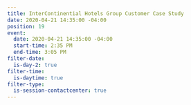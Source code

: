 ```yaml
---
title: InterContinential Hotels Group Customer Case Study
date: 2020-04-21 14:35:00 -04:00
position: 19
event:
  date: 2020-04-21 14:35:00 -04:00
  start-time: 2:35 PM
  end-time: 3:05 PM
filter-date:
  is-day-2: true
filter-time:
  is-daytime: true
filter-type:
  is-session-contactcenter: true
---
```


